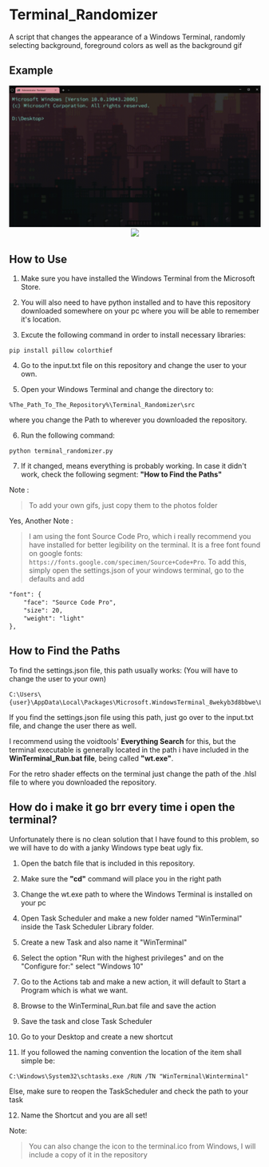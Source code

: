 # Terminal_Randomizer
A script that changes the appearance of a Windows Terminal, randomly selecting background, foreground colors as well as the background gif


## Example

<p align = "center">
    <img src="https://github.com/LucasVerdelho/Terminal_Randomizer/blob/main/readme_assets/hello_there.gif" width="630" height=auto/>
    <img src="https://github.com/LucasVerdelho/Terminal_Randomizer/blob/main/readme_assets/general_kenobi.gif" width="630" height=auto/>
</p>
                                                                                                                                   
                                                                                                                                  
## How to Use

1. Make sure you have installed the Windows Terminal from the Microsoft Store.

2. You will also need to have python installed and to have this repository downloaded somewhere on your pc where you will be able to remember it's location.

3. Excute the following command in order to install necessary libraries:
```
pip install pillow colorthief
```

4. Go to the input.txt file on this repository and change the user to your own.

5. Open your Windows Terminal and change the directory to:
```
%The_Path_To_The_Repository%\Terminal_Randomizer\src
```
where you change the Path to wherever you downloaded the repository.

6. Run the following command:
```
python terminal_randomizer.py
```

7. If it changed, means everything is probably working. In case it didn't work, check the following segment: **"How to Find the Paths"**


Note : 
>To add your own gifs, just copy them to the photos folder

Yes, Another Note :
> I am using the font Source Code Pro, which i really recommend you have installed for better legibility on the terminal. It is a free font found on google fonts: ```https://fonts.google.com/specimen/Source+Code+Pro```. To add this, simply open the settings.json of your windows terminal, go to the defaults and add 
```            
"font": {
    "face": "Source Code Pro",
    "size": 20,
    "weight": "light"
},
```


## How to Find the Paths
To find the settings.json file, this path usually works:
(You will have to change the user to your own)
```
C:\Users\{user}\AppData\Local\Packages\Microsoft.WindowsTerminal_8wekyb3d8bbwe\LocalState\
```

If you find the settings.json file using this path, just go over to the input.txt file, and change the user there as well.


I recommend using the voidtools' **Everything Search** for this, but the terminal executable is generally located in the path i have included in the **WinTerminal_Run.bat file**, being called **"wt.exe"**. 

For the retro shader effects on the terminal just change the path of the .hlsl file to where you downloaded the repository.



## How do i make it go brr every time i open the terminal?
Unfortunately there is no clean solution that I have found to this problem, so we will have to do with a janky Windows type beat ugly fix.

1. Open the batch file that is included in this repository.

2. Make sure the **"cd"** command will place you in the right path

3. Change the wt.exe path to where the Windows Terminal is installed on your pc

4. Open Task Scheduler and make a new folder named "WinTerminal" inside the Task Scheduler Library folder.

5. Create a new Task and also name it "WinTerminal" 

6. Select the option "Run with the highest privileges" and on the "Configure for:" select "Windows 10"

7. Go to the Actions tab and make a new action, it will default to Start a Program which is what we want.

8. Browse to the WinTerminal_Run.bat file and save the action

9. Save the task and close Task Scheduler

10. Go to your Desktop and create a new shortcut

11. If you followed the naming convention the location of the item shall simple be:
```
C:\Windows\System32\schtasks.exe /RUN /TN "WinTerminal\Winterminal"
```
Else, make sure to reopen the TaskScheduler and check the path to your task

12. Name the Shortcut and you are all set!


Note: 
>You can also change the icon to the terminal.ico from Windows, I will include a copy of it in the repository



